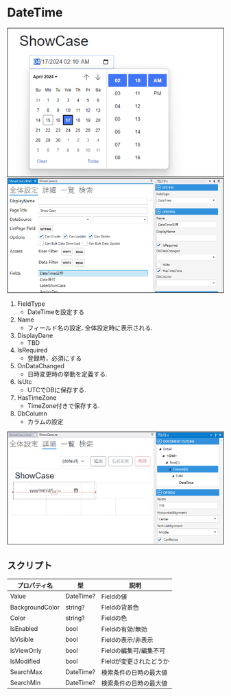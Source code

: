 # DateTime

<img src="../../images/DateTime表示.png" alt="DateTime表示" title="DateTime表示" style="border: 1px solid;">

<img src="../../images/DateTime設定.png" alt="DateTime設定" title="DateTime設定" style="border: 1px solid;" >

1. FieldType
    - DateTimeを設定する
2. Name
    - フィールド名の設定. 全体設定時に表示される.
3. DisplayDane
    - TBD
4. IsRequired
    - 登録時，必須にする
5. OnDataChanged
    - 日時変更時の挙動を定義する.
6. IsUtc
    - UTCでDBに保存する.
7. HasTimeZone
    - TimeZone付きで保存する.
8. DbColumn
    - カラムの設定
    

<img src="../../images/DateTime詳細.png" alt="DateTime詳細" title="DateTime詳細" style="border: 1px solid;">

## スクリプト
| プロパティ名          | 型         | 説明             |
|-----------------|-----------|----------------|
| Value           | DateTime? | Fieldの値        |
| BackgroundColor | string?   | Fieldの背景色      | 
| Color           | string?   | Fieldの色        |
| IsEnabled       | bool      | Fieldの有効/無効    |
| IsVisible       | bool      | Fieldの表示/非表示   |
| IsViewOnly      | bool      | Fieldの編集可/編集不可 |
| IsModified      | bool      | Fieldが変更されたどうか |
| SearchMax       | DateTime? | 検索条件の日時の最大値    |
| SearchMin       | DateTime? | 検索条件の日時の最大値    |